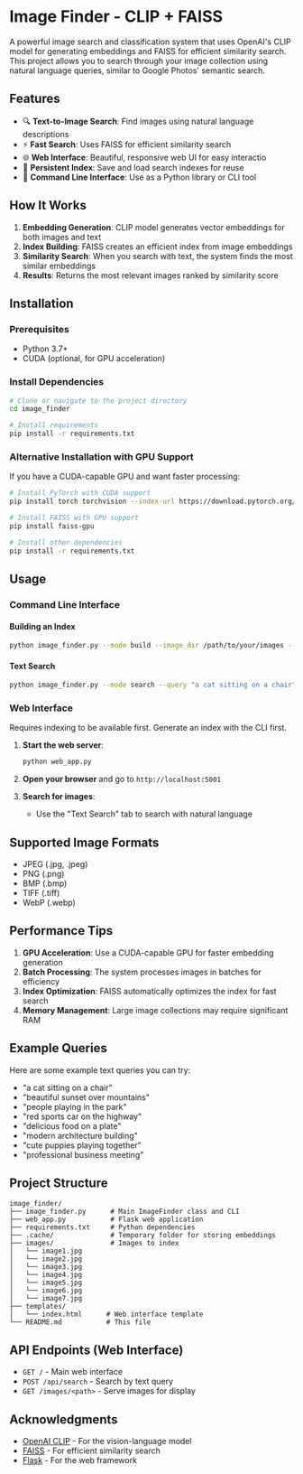# Image Finder - CLIP + FAISS

A powerful image search and classification system that uses OpenAI's CLIP model for generating embeddings and FAISS for efficient similarity search. This project allows you to search through your image collection using natural language queries, similar to Google Photos' semantic search.

## Features

- 🔍 **Text-to-Image Search**: Find images using natural language descriptions
- ⚡ **Fast Search**: Uses FAISS for efficient similarity search
- 🌐 **Web Interface**: Beautiful, responsive web UI for easy interactio
- 💾 **Persistent Index**: Save and load search indexes for reuse
- 🔧 **Command Line Interface**: Use as a Python library or CLI tool

## How It Works

1. **Embedding Generation**: CLIP model generates vector embeddings for both images and text
2. **Index Building**: FAISS creates an efficient index from image embeddings
3. **Similarity Search**: When you search with text, the system finds the most similar embeddings
4. **Results**: Returns the most relevant images ranked by similarity score

## Installation

### Prerequisites

- Python 3.7+
- CUDA (optional, for GPU acceleration)

### Install Dependencies

```bash
# Clone or navigate to the project directory
cd image_finder

# Install requirements
pip install -r requirements.txt
```

### Alternative Installation with GPU Support

If you have a CUDA-capable GPU and want faster processing:

```bash
# Install PyTorch with CUDA support
pip install torch torchvision --index-url https://download.pytorch.org/whl/cu118

# Install FAISS with GPU support
pip install faiss-gpu

# Install other dependencies
pip install -r requirements.txt
```

## Usage

### Command Line Interface

#### Building an Index

```bash
python image_finder.py --mode build --image_dir /path/to/your/images --index_path
```

#### Text Search

```bash
python image_finder.py --mode search --query "a cat sitting on a chair" --top_k 10
```

### Web Interface
Requires indexing to be available first. Generate an index with the CLI first.

1. **Start the web server**:
   ```bash
   python web_app.py
   ```

2. **Open your browser** and go to `http://localhost:5001`

4. **Search for images**:
   - Use the "Text Search" tab to search with natural language

## Supported Image Formats

- JPEG (.jpg, .jpeg)
- PNG (.png)
- BMP (.bmp)
- TIFF (.tiff)
- WebP (.webp)

## Performance Tips

1. **GPU Acceleration**: Use a CUDA-capable GPU for faster embedding generation
2. **Batch Processing**: The system processes images in batches for efficiency
3. **Index Optimization**: FAISS automatically optimizes the index for fast search
4. **Memory Management**: Large image collections may require significant RAM

## Example Queries

Here are some example text queries you can try:

- "a cat sitting on a chair"
- "beautiful sunset over mountains"
- "people playing in the park"
- "red sports car on the highway"
- "delicious food on a plate"
- "modern architecture building"
- "cute puppies playing together"
- "professional business meeting"

## Project Structure

```
image_finder/
├── image_finder.py      # Main ImageFinder class and CLI
├── web_app.py           # Flask web application
├── requirements.txt     # Python dependencies
├── .cache/              # Temporary folder for storing embeddings
├── images/              # Images to index
│   └── image1.jpg
│   └── image2.jpg
│   └── image3.jpg
│   └── image4.jpg
│   └── image5.jpg
│   └── image6.jpg
│   └── image7.jpg
├── templates/
│   └── index.html      # Web interface template
└── README.md           # This file
```

## API Endpoints (Web Interface)

- `GET /` - Main web interface
- `POST /api/search` - Search by text query
- `GET /images/<path>` - Serve images for display

## Acknowledgments

- [OpenAI CLIP](https://github.com/openai/CLIP) - For the vision-language model
- [FAISS](https://github.com/facebookresearch/faiss) - For efficient similarity search
- [Flask](https://flask.palletsprojects.com/) - For the web framework